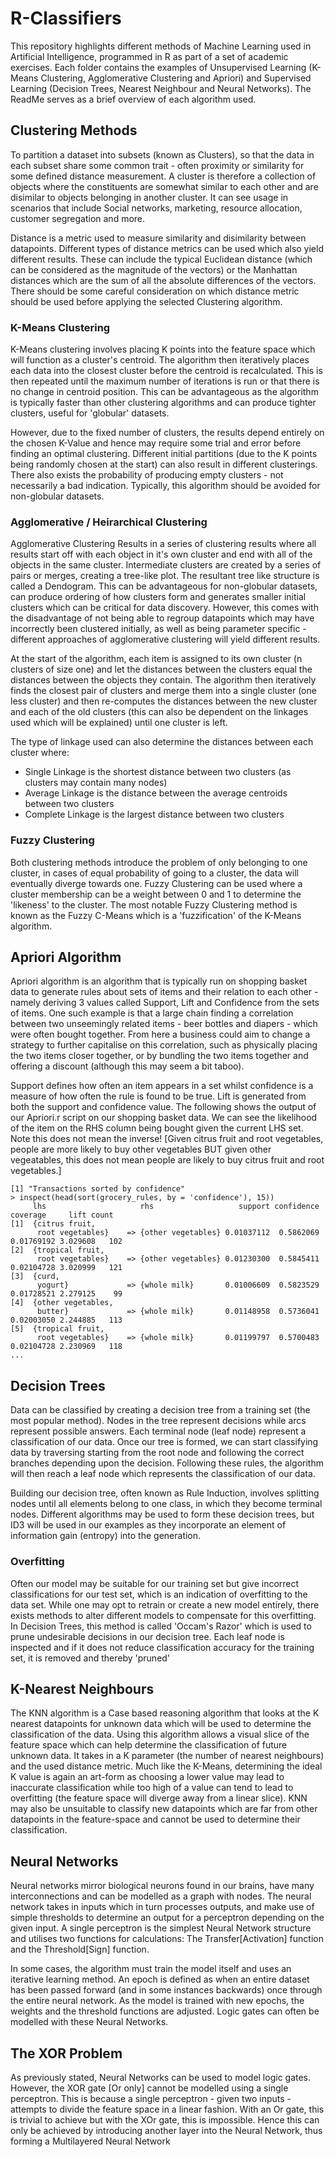 # R-Classifiers

This repository highlights different methods of Machine Learning used in Artificial Intelligence, programmed in R as part of a set of academic exercises. Each folder contains the examples of Unsupervised Learning (K-Means Clustering, Agglomerative Clustering and Apriori) and Supervised Learning (Decision Trees, Nearest Neighbour and Neural Networks). The ReadMe serves as a brief overview of each algorithm used.

<h2> Clustering Methods </h2>
<p> To partition a dataset into subsets (known as Clusters), so that the data in each subset share some common trait - often proximity or similarity for some defined distance measurement. A cluster is therefore a collection of objects where the constituents are somewhat similar to each other and are disimilar to objects belonging in another cluster. It can see usage in scenarios that include Social networks, marketing, resource allocation, customer segregation and more. </p>

<p> Distance is a metric used to measure similarity and disimilarity between datapoints. Different types of distance metrics can be used which also yield different results. These can include the typical Euclidean distance (which can be considered as the magnitude of the vectors) or the Manhattan distances which are the sum of all the absolute differences of the vectors. There should be some careful consideration on which distance metric should be used before applying the selected Clustering algorithm. </p>

<h3>K-Means Clustering</h3>
<p> K-Means clustering involves placing K points into the feature space which will function as a cluster's centroid. The algorithm then iteratively places each data into the closest cluster before the centroid is recalculated. This is then repeated until the maximum number of iterations is run or that there is no change in centroid position. This can be advantageous as the algorithm is typically faster than other clustering algorithms and can produce tighter clusters, useful for 'globular' datasets. </p>

<p> However, due to the fixed number of clusters, the results depend entirely on the chosen K-Value and hence may require some trial and error before finding an optimal clustering. Different initial partitions (due to the K points being randomly chosen at the start) can also result in different clusterings. There also exists the probability of producing empty clusters - not necessarily a bad indication. Typically, this algorithm should be avoided for non-globular datasets.</p>

<h3> Agglomerative / Heirarchical Clustering </h3>
<p> Agglomerative Clustering Results in a series of clustering results where all results start off with each object in it's own cluster and end with all of the objects in the same cluster. Intermediate clusters are created by a series of pairs or merges, creating a tree-like plot. The resultant tree like structure is called a Dendogram. This can be advantageous for non-globular datasets, can produce ordering of how clusters form and generates smaller initial clusters which can be critical for data discovery. However, this comes with the disadvantage of not being able to regroup datapoints which may have incorrectly been clustered initially, as well as being parameter specific - different approaches of agglomerative clustering will yield different results. </p>

<p> At the start of the algorithm, each item is assigned to its own cluster (n clusters of size one) and let the distances between the clusters equal the distances between the objects they contain. The algorithm then iteratively finds the closest pair of clusters and merge them into a single cluster (one less cluster) and then re-computes the distances between the new cluster and each of the old clusters (this can also be dependent on the linkages used which will be explained) until one cluster is left. </p>

<p> The type of linkage used can also determine the distances between each cluster where: </p>
<ul>
     <li> Single Linkage is the shortest distance between two clusters (as clusters may contain many nodes) </li>
     <li> Average Linkage is the distance between the average centroids between two clusters</li>
     <li> Complete Linkage is the largest distance between two clusters</li>
</ul>

<h3> Fuzzy Clustering </h3>
<p> Both clustering methods introduce the problem of only belonging to one cluster, in cases of equal probability of going to a cluster, the data will eventually diverge towards one. Fuzzy Clustering can be used where a cluster membership can be a weight between 0 and 1 to determine the 'likeness' to the cluster. The most notable Fuzzy Clustering method is known as the Fuzzy C-Means which is a 'fuzzification' of the K-Means algorithm.</p>

<h2> Apriori Algorithm </h2>
<p>Apriori algorithm is an algorithm that is typically run on shopping basket data to generate rules about sets of items and their relation to each other - namely deriving 3 values called Support, Lift and Confidence from the sets of items. One such example is that a large chain finding a correlation between two unseemingly related items - beer bottles and diapers - which were often bought together. From here a business could aim to change a strategy to further capitalise on this correlation, such as physically placing the two items closer together, or by bundling the two items together and offering a discount (although this may seem a bit taboo). </p>

<p> Support defines how often an item appears in a set whilst confidence is a measure of how often the rule is found to be true. Lift is generated from both the support and confidence value. The following shows the output of our Apriori.r script on our shopping basket data. We can see the likelihood of the item on the RHS column being bought given the current LHS set. Note this does not mean the inverse! [Given citrus fruit and root vegetables, people are more likely to buy other vegetables BUT given other vegeatables, this does not mean people are likely to buy citrus fruit and root vegetables.] </p>

```
[1] "Transactions sorted by confidence"
> inspect(head(sort(grocery_rules, by = 'confidence'), 15))
     lhs                     rhs                   support confidence   coverage     lift count
[1]  {citrus fruit,                                                                            
      root vegetables}    => {other vegetables} 0.01037112  0.5862069 0.01769192 3.029608   102
[2]  {tropical fruit,                                                                          
      root vegetables}    => {other vegetables} 0.01230300  0.5845411 0.02104728 3.020999   121
[3]  {curd,                                                                                    
      yogurt}             => {whole milk}       0.01006609  0.5823529 0.01728521 2.279125    99
[4]  {other vegetables,                                                                        
      butter}             => {whole milk}       0.01148958  0.5736041 0.02003050 2.244885   113
[5]  {tropical fruit,                                                                          
      root vegetables}    => {whole milk}       0.01199797  0.5700483 0.02104728 2.230969   118
...
```

<h2> Decision Trees </h2>
<p> Data can be classified by creating a decision tree from a training set (the most popular method). Nodes in the tree represent decisions while arcs represent possible answers. Each terminal node (leaf node) represent a classification of our data. Once our tree is formed, we can start classifying data by traversing starting from the root node and following the correct branches depending upon the decision. Following these rules, the algorithm will then reach a leaf node which represents the classification of our data. </p>

<p> Building our decision tree, often known as Rule Induction, involves splitting nodes until all elements belong to one class, in which they become terminal nodes. Different algorithms may be used to form these decision trees, but ID3 will be used in our examples as they incorporate an element of information gain (entropy) into the generation. </p>

<h3> Overfitting </h3>
<p> Often our model may be suitable for our training set but give incorrect classifications for our test set, which is an indication of overfitting to the data set. While one may opt to retrain or create a new model entirely, there exists methods to alter different models to compensate for this overfitting. In Decision Trees, this method is called 'Occam's Razor' which is used to prune undesirable decisions in our decision tree. Each leaf node is inspected and if it does not reduce classification accuracy for the training set, it is removed and thereby 'pruned'</p>

<h2> K-Nearest Neighbours</h2>
<p>The KNN algorithm is a Case based reasoning algorithm that looks at the K nearest datapoints for unknown data which will be used to determine the classification of the data. Using this algorithm allows a visual slice of the feature space which can help determine the classification of future unknown data. It takes in a K parameter (the number of nearest neighbours) and the used distance metric. Much like the K-Means, determining the ideal K value is again an art-form as choosing a lower value may lead to inaccurate classification while too high of a value can tend to lead to overfitting (the feature space will diverge away from a linear slice). KNN may also be unsuitable to classify new datapoints which are far from other datapoints in the feature-space and cannot be used to determine their classification.</p>

<h2> Neural Networks</h2>
<p> Neural networks mirror biological neurons found in our brains, have many interconnections and can be modelled as a graph with nodes. The neural network takes in inputs which in turn processes outputs, and make use of simple thresholds to determine an output for a perceptron depending on the given input. A single perceptron is the simplest Neural Network structure and utilises two functions for calculations: The Transfer[Activation] function and the Threshold[Sign] function. </p>

<p> In some cases, the algorithm must train the model itself and uses an iterative learning method. An epoch is defined as when an entire dataset has been passed forward (and in some instances backwards) once through the entire neural network. As the model is trained with new epochs, the weights and the threshold functions are adjusted. Logic gates can often be modelled with these Neural Networks.</p>

<h2> The XOR Problem </h2>
<p> As previously stated, Neural Networks can be used to model logic gates. However, the XOR gate [Or only] cannot be modelled using a single perceptron. This is because a single perceptron - given two inputs - attempts to divide the feature space in a linear fashion. With an Or gate, this is trivial to achieve but with the XOr gate, this is impossible. Hence this can only be achieved by introducing another layer into the Neural Network, thus forming a Multilayered Neural Network</p>
<img src="">
